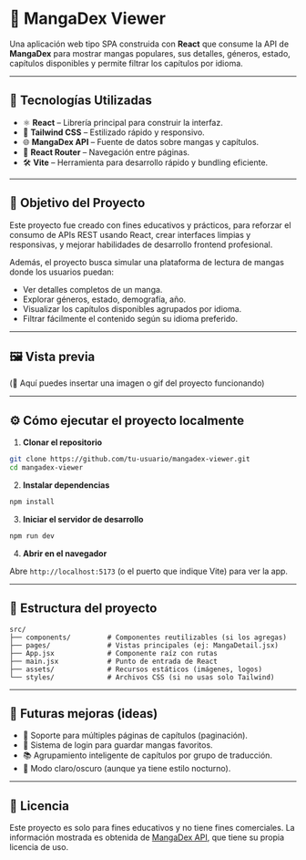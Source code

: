 # 📘 MangaDex Viewer

Una aplicación web tipo SPA construida con **React** que consume la API de **MangaDex** para mostrar mangas populares, sus detalles, géneros, estado, capítulos disponibles y permite filtrar los capítulos por idioma.

---

## 🚀 Tecnologías Utilizadas

- ⚛️ **React** – Librería principal para construir la interfaz.
- 🎨 **Tailwind CSS** – Estilizado rápido y responsivo.
- 🌐 **MangaDex API** – Fuente de datos sobre mangas y capítulos.
- 🧭 **React Router** – Navegación entre páginas.
- 🛠️ **Vite** – Herramienta para desarrollo rápido y bundling eficiente.

---

## 🎯 Objetivo del Proyecto

Este proyecto fue creado con fines educativos y prácticos, para reforzar el consumo de APIs REST usando React, crear interfaces limpias y responsivas, y mejorar habilidades de desarrollo frontend profesional.

Además, el proyecto busca simular una plataforma de lectura de mangas donde los usuarios puedan:

- Ver detalles completos de un manga.
- Explorar géneros, estado, demografía, año.
- Visualizar los capítulos disponibles agrupados por idioma.
- Filtrar fácilmente el contenido según su idioma preferido.

---

## 🖼️ Vista previa

(📸 Aquí puedes insertar una imagen o gif del proyecto funcionando)

---

## ⚙️ Cómo ejecutar el proyecto localmente

1. **Clonar el repositorio**

```bash
git clone https://github.com/tu-usuario/mangadex-viewer.git
cd mangadex-viewer
```

2. **Instalar dependencias**

```bash
npm install
```

3. **Iniciar el servidor de desarrollo**

```bash
npm run dev
```

4. **Abrir en el navegador**

Abre `http://localhost:5173` (o el puerto que indique Vite) para ver la app.

---

## 📂 Estructura del proyecto

```
src/
├── components/         # Componentes reutilizables (si los agregas)
├── pages/              # Vistas principales (ej: MangaDetail.jsx)
├── App.jsx             # Componente raíz con rutas
├── main.jsx            # Punto de entrada de React
├── assets/             # Recursos estáticos (imágenes, logos)
└── styles/             # Archivos CSS (si no usas solo Tailwind)
```

---

## 🔮 Futuras mejoras (ideas)

- 🧾 Soporte para múltiples páginas de capítulos (paginación).
- 👥 Sistema de login para guardar mangas favoritos.
- 📚 Agrupamiento inteligente de capítulos por grupo de traducción.
- 🌙 Modo claro/oscuro (aunque ya tiene estilo nocturno).

---

## 📜 Licencia

Este proyecto es solo para fines educativos y no tiene fines comerciales. La información mostrada es obtenida de [MangaDex API](https://api.mangadex.org/), que tiene su propia licencia de uso.
